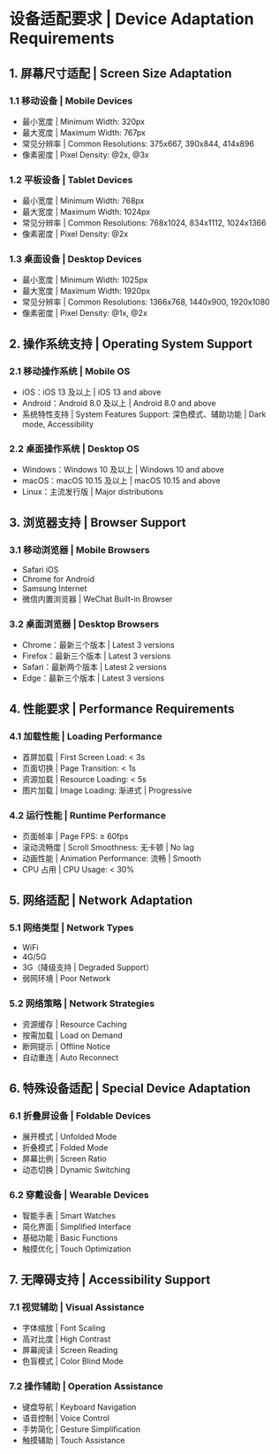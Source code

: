 # 设备适配要求 | Device Adaptation Requirements

## 1. 屏幕尺寸适配 | Screen Size Adaptation

### 1.1 移动设备 | Mobile Devices
- 最小宽度 | Minimum Width: 320px
- 最大宽度 | Maximum Width: 767px
- 常见分辨率 | Common Resolutions: 375x667, 390x844, 414x896
- 像素密度 | Pixel Density: @2x, @3x

### 1.2 平板设备 | Tablet Devices
- 最小宽度 | Minimum Width: 768px
- 最大宽度 | Maximum Width: 1024px
- 常见分辨率 | Common Resolutions: 768x1024, 834x1112, 1024x1366
- 像素密度 | Pixel Density: @2x

### 1.3 桌面设备 | Desktop Devices
- 最小宽度 | Minimum Width: 1025px
- 最大宽度 | Maximum Width: 1920px
- 常见分辨率 | Common Resolutions: 1366x768, 1440x900, 1920x1080
- 像素密度 | Pixel Density: @1x, @2x

## 2. 操作系统支持 | Operating System Support

### 2.1 移动操作系统 | Mobile OS
- iOS：iOS 13 及以上 | iOS 13 and above
- Android：Android 8.0 及以上 | Android 8.0 and above
- 系统特性支持 | System Features Support: 深色模式、辅助功能 | Dark mode, Accessibility

### 2.2 桌面操作系统 | Desktop OS
- Windows：Windows 10 及以上 | Windows 10 and above
- macOS：macOS 10.15 及以上 | macOS 10.15 and above
- Linux：主流发行版 | Major distributions

## 3. 浏览器支持 | Browser Support

### 3.1 移动浏览器 | Mobile Browsers
- Safari iOS
- Chrome for Android
- Samsung Internet
- 微信内置浏览器 | WeChat Built-in Browser

### 3.2 桌面浏览器 | Desktop Browsers
- Chrome：最新三个版本 | Latest 3 versions
- Firefox：最新三个版本 | Latest 3 versions
- Safari：最新两个版本 | Latest 2 versions
- Edge：最新三个版本 | Latest 3 versions

## 4. 性能要求 | Performance Requirements

### 4.1 加载性能 | Loading Performance
- 首屏加载 | First Screen Load: < 3s
- 页面切换 | Page Transition: < 1s
- 资源加载 | Resource Loading: < 5s
- 图片加载 | Image Loading: 渐进式 | Progressive

### 4.2 运行性能 | Runtime Performance
- 页面帧率 | Page FPS: ≥ 60fps
- 滚动流畅度 | Scroll Smoothness: 无卡顿 | No lag
- 动画性能 | Animation Performance: 流畅 | Smooth
- CPU 占用 | CPU Usage: < 30%

## 5. 网络适配 | Network Adaptation

### 5.1 网络类型 | Network Types
- WiFi
- 4G/5G
- 3G（降级支持 | Degraded Support）
- 弱网环境 | Poor Network

### 5.2 网络策略 | Network Strategies
- 资源缓存 | Resource Caching
- 按需加载 | Load on Demand
- 断网提示 | Offline Notice
- 自动重连 | Auto Reconnect

## 6. 特殊设备适配 | Special Device Adaptation

### 6.1 折叠屏设备 | Foldable Devices
- 展开模式 | Unfolded Mode
- 折叠模式 | Folded Mode
- 屏幕比例 | Screen Ratio
- 动态切换 | Dynamic Switching

### 6.2 穿戴设备 | Wearable Devices
- 智能手表 | Smart Watches
- 简化界面 | Simplified Interface
- 基础功能 | Basic Functions
- 触摸优化 | Touch Optimization

## 7. 无障碍支持 | Accessibility Support

### 7.1 视觉辅助 | Visual Assistance
- 字体缩放 | Font Scaling
- 高对比度 | High Contrast
- 屏幕阅读 | Screen Reading
- 色盲模式 | Color Blind Mode

### 7.2 操作辅助 | Operation Assistance
- 键盘导航 | Keyboard Navigation
- 语音控制 | Voice Control
- 手势简化 | Gesture Simplification
- 触摸辅助 | Touch Assistance 